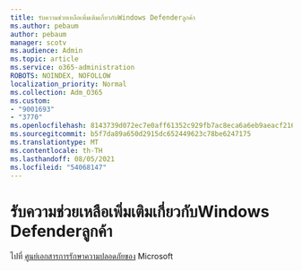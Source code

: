 ```yaml
---
title: รับความช่วยเหลือเพิ่มเติมเกี่ยวกับWindows Defenderลูกค้า
ms.author: pebaum
author: pebaum
manager: scotv
ms.audience: Admin
ms.topic: article
ms.service: o365-administration
ROBOTS: NOINDEX, NOFOLLOW
localization_priority: Normal
ms.collection: Adm_O365
ms.custom:
- "9001693"
- "3770"
ms.openlocfilehash: 8143739d072ec7e0aff61352c929fb7ac8eca6a6eb9aeacf2162a995fc30a4d0
ms.sourcegitcommit: b5f7da89a650d2915dc652449623c78be6247175
ms.translationtype: MT
ms.contentlocale: th-TH
ms.lasthandoff: 08/05/2021
ms.locfileid: "54068147"
---
```

# <a name="for-more-help-with-windows-defender-client"></a>รับความช่วยเหลือเพิ่มเติมเกี่ยวกับWindows Defenderลูกค้า

ไปที่ [ศูนย์เอกสารการรักษาความปลอดภัยของ](https://docs.microsoft.com/security/#pivot=products&panel=products1) Microsoft